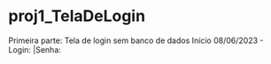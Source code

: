 # proj1_TelaDeLogin
 Primeira parte: Tela de login sem banco de dados
 Início 08/06/2023 - 
 Login: |Senha: 
